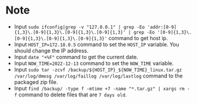 # Note

- Input `sudo ifconfig|grep -v "127.0.0.1" | grep -Eo 'addr:[0-9]{1,3}\.[0-9]{1,3}\.[0-9]{1,3}\.[0-9]{1,3}' | grep -Eo '[0-9]{1,3}\.[0-9]{1,3}\.[0-9]{1,3}\.[0-9]{1,3}'` command to get host ip.
- Input `HOST_IP=172.18.0.5` command to set the `HOST_IP` variable. You should change the IP address.
- Input `date "+%F"` command to get the current date.
- Input `NOW_TIME=2022-12-13` command to set the `NOW_TIME` variable.
- Input `sudo tar -zcvf /backup/${HOST_IP}_${NOW_TIME}_linux.tar.gz /var/log/dmesg /var/log/faillog /var/log/lastlog` command to the packaged zip file.
- Input `find /backup/ -type f -mtime +7 -name "*.tar.gz" | xargs rm -f` command to delete files that are `7 days old`.
